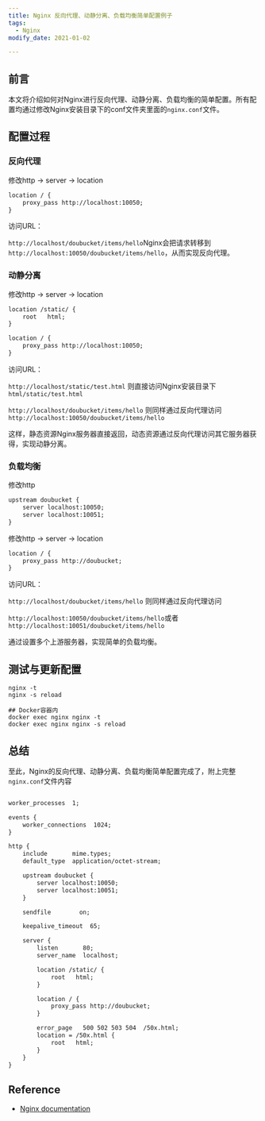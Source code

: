 ```yaml
---
title: Nginx 反向代理、动静分离、负载均衡简单配置例子
tags: 
  - Nginx
modify_date: 2021-01-02

---
```


## 前言

本文将介绍如何对Nginx进行反向代理、动静分离、负载均衡的简单配置。所有配置均通过修改Nginx安装目录下的conf文件夹里面的`nginx.conf`文件。

<!--more-->



## 配置过程

### 反向代理

修改http -> server -> location

```xml
location / {
    proxy_pass http://localhost:10050;
}
```

访问URL：

`http://localhost/doubucket/items/hello`Nginx会把请求转移到 `http://localhost:10050/doubucket/items/hello`，从而实现反向代理。

### 动静分离

修改http -> server -> location

```xml
location /static/ {
    root   html;
}

location / {
    proxy_pass http://localhost:10050;
}
```

访问URL：

`http://localhost/static/test.html` 则直接访问Nginx安装目录下 `html/static/test.html`

`http://localhost/doubucket/items/hello` 则同样通过反向代理访问 `http://localhost:10050/doubucket/items/hello`

这样，静态资源Nginx服务器直接返回，动态资源通过反向代理访问其它服务器获得，实现动静分离。

### 负载均衡

修改http

```xml
upstream doubucket {
    server localhost:10050;
    server localhost:10051;
}
```

修改http -> server -> location

```xml
location / {
    proxy_pass http://doubucket;
}
```

访问URL：

`http://localhost/doubucket/items/hello` 则同样通过反向代理访问 

`http://localhost:10050/doubucket/items/hello`或者 `http://localhost:10051/doubucket/items/hello`

通过设置多个上游服务器，实现简单的负载均衡。



## 测试与更新配置

```shell
nginx -t
nginx -s reload

## Docker容器内
docker exec nginx nginx -t
docker exec nginx nginx -s reload
```



## 总结

至此，Nginx的反向代理、动静分离、负载均衡简单配置完成了，附上完整`nginx.conf`文件内容

```xml

worker_processes  1;

events {
    worker_connections  1024;
}

http {
    include       mime.types;
    default_type  application/octet-stream;

    upstream doubucket {
        server localhost:10050;
        server localhost:10051;
    }

    sendfile        on;

    keepalive_timeout  65;

    server {
        listen       80;
        server_name  localhost;

        location /static/ {
            root   html;
        }

        location / {
            proxy_pass http://doubucket;
        }

        error_page   500 502 503 504  /50x.html;
        location = /50x.html {
            root   html;
        }
    }
}

```



## Reference

* [Nginx documentation](https://nginx.org/en/docs/)